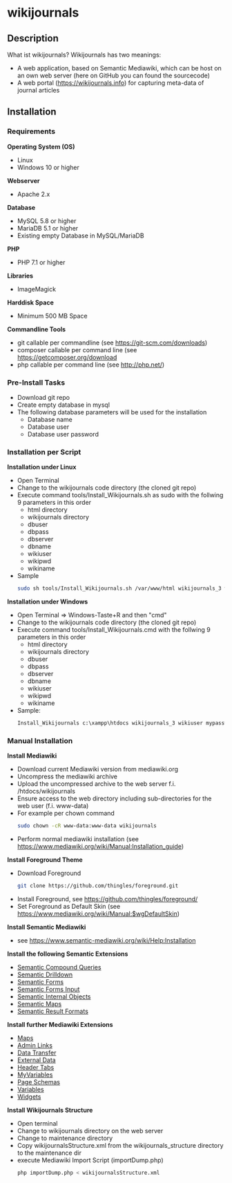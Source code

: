 # wikijournals

## Description

What ist wikijournals? Wikijournals has two meanings:

* A web application, based on Semantic Mediawiki, which can be host on an own web server (here on GitHub you can found the sourcecode)
* A web portal (https://wikijournals.info) for capturing meta-data of journal articles

## Installation

### Requirements

__Operating System (OS)__
* Linux
* Windows 10 or higher

__Webserver__
* Apache 2.x

__Database__
* MySQL 5.8 or higher
* MariaDB 5.1 or higher
* Existing empty Database in MySQL/MariaDB

__PHP__
* PHP 7.1 or higher

**Libraries**
* ImageMagick

__Harddisk Space__
* Minimum 500 MB Space

__Commandline Tools__
* git callable per commandline (see https://git-scm.com/downloads)
* composer callable per command line (see https://getcomposer.org/download
* php callable per command line (see http://php.net/)


### Pre-Install Tasks

* Download git repo
* Create empty database in mysql
* The following database parameters will be used for the installation
  * Database name
  * Database user
  * Database user password


### Installation per Script

__Installation under Linux__

* Open Terminal
* Change to the wikijournals code directory (the cloned git repo)
* Execute command tools/Install_Wikijournals.sh as sudo with the follwing 9 parameters in this order
  * html directory
  * wikijournals directory
  * dbuser
  * dbpass
  * dbserver
  * dbname
  * wikiuser
  * wikipwd
  * wikiname
* Sample
  ```bash
  sudo sh tools/Install_Wikijournals.sh /var/www/html wikijournals_3 wikiuser mypassword localhost wikijournals_3 Administrator myadminpasswd wikijournals
  ```
__Installation under Windows__

* Open Terminal => Windows-Taste+R and then "cmd"
* Change to the wikijournals code directory (the cloned git repo)
* Execute command tools/Install_Wikijournals.cmd with the follwing 9 parameters in this order
  * html directory
  * wikijournals directory
  * dbuser
  * dbpass
  * dbserver
  * dbname
  * wikiuser
  * wikipwd
  * wikiname
* Sample: 
  ```bat
  Install_Wikijournals c:\xampp\htdocs wikijournals_3 wikiuser mypassword localhost wikijournals_3 Administrator myadminpasswd wikijournals
  ```

### Manual Installation

__Install Mediawiki__

* Download current Mediawiki version from mediawiki.org
* Uncompress the mediawiki archive
* Upload the uncompressed archive to the web server f.i. /htdocs/wikijournals
* Ensure access to the web directory including sub-directories for the web user (f.i. www-data)
* For example per chown command
  ```bash
  sudo chown -cR www-data:www-data wikijournals
  ```
* Perform normal mediawiki installation (see https://www.mediawiki.org/wiki/Manual:Installation_guide)

__Install Foreground Theme__

* Download Foreground
  ```bash
  git clone https://github.com/thingles/foreground.git
  ```
* Install Foreground, see https://github.com/thingles/foreground/
* Set Foreground as Default Skin (see https://www.mediawiki.org/wiki/Manual:$wgDefaultSkin)

__Install Semantic Mediawiki__

* see https://www.semantic-mediawiki.org/wiki/Help:Installation

__Install the following Semantic Extensions__

* [Semantic Compound Queries](https://www.mediawiki.org/wiki/Extension:Semantic_Compound_Queries)
* [Semantic Drilldown](https://www.mediawiki.org/wiki/Extension:Semantic_Drilldown)
* [Semantic Forms](https://www.mediawiki.org/wiki/Extension:Semantic_Forms)
* [Semantic Forms Input](https://www.mediawiki.org/wiki/Extension:Semantic_Forms_Inputs)
* [Semantic Internal Objects](https://www.mediawiki.org/wiki/Extension:Semantic_Internal_Objects)
* [Semantic Maps](https://www.mediawiki.org/wiki/Extension:Semantic_Maps)
* [Semantic Result Formats](https://www.mediawiki.org/wiki/Extension:Semantic_Result_Formats)

__Install further Mediawiki Extensions__

* [Maps](https://www.mediawiki.org/wiki/Extension:Maps)
* [Admin Links](https://www.mediawiki.org/wiki/Extension:Admin_Links)
* [Data Transfer](https://www.mediawiki.org/wiki/Extension:Data_Transfer)
* [External Data](https://www.mediawiki.org/wiki/Extension:External_Data)
* [Header Tabs](https://www.mediawiki.org/wiki/Extension:Header_Tabs)
* [MyVariables](https://www.mediawiki.org/wiki/Extension:MyVariables)
* [Page Schemas](https://www.mediawiki.org/wiki/Extension:Page_Schemas)
* [Variables](https://www.mediawiki.org/wiki/Extension:Variables)
* [Widgets](https://www.mediawiki.org/wiki/Extension:Widgets)

__Install Wikijournals Structure__

* Open terminal
* Change to wikijournals directory on the web server
* Change to maintenance directory
* Copy wikijournalsStructure.xml from the wikijournals_structure directory to the maintenance dir
* execute Mediawiki Import Script (importDump.php)
  ```bash
  php importDump.php < wikijournalsStructure.xml
  ```






